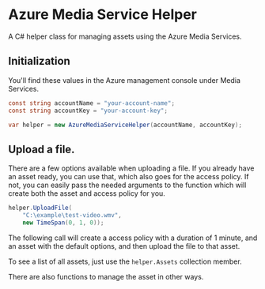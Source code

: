 # Azure Media Service Helper

A C# helper class for managing assets using the Azure Media Services.

## Initialization

You'll find these values in the Azure management console under Media Services.

```csharp
const string accountName = "your-account-name";
const string accountKey = "your-account-key";

var helper = new AzureMediaServiceHelper(accountName, accountKey);
```

## Upload a file.

There are a few options available when uploading a file.
If you already have an asset ready, you can use that, which also goes for the access policy.
If not, you can easily pass the needed arguments to the function which will create both the asset and access policy for you.

```csharp
helper.UploadFile(
	"C:\example\test-video.wmv",
	new TimeSpan(0, 1, 0));
```

The following call will create a access policy with a duration of 1 minute, and an asset with the default options, and then upload the file to that asset.

To see a list of all assets, just use the `helper.Assets` collection member.

There are also functions to manage the asset in other ways.
